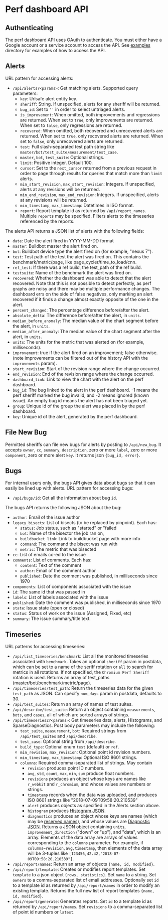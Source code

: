 # Perf dashboard API

## Authenticating
The perf dashboard API uses OAuth to authenticate. You must either have a
Google account or a service account to access the API. See
[examples](/dashboard/dashboard/api/examples/) directory
for examples of how to access the API.

## Alerts
URL pattern for accessing alerts:

 * `/api/alerts?<params>`: Get matching alerts. Supported query parameters:
    * `key`: Urlsafe alert entity key.
    * `sheriff`: String. If unspecified, alerts for any sheriff will be
      returned.
    * `bug_id`: Set to `''` in order to select untriaged alerts.
    * `is_improvement`: When omitted, both improvements and regressions are
      returned. When set to `true`, only improvements are returned. When set to
      `false`, only regressions are returned.
    * `recovered`: When omitted, both recovered and unrecovered alerts are
      returned. When set to `true`, only recovered alerts are returned. When set to
      `false`, only unrecovered alerts are returned.
    * `test`: Full slash-separated test path string like
      `master/bot/test_suite/measurement/test_case`.
    * `master`, `bot`, `test_suite`: Optional strings.
    * `limit`: Positive integer. Default 100.
    * `cursor`: Set to the `next_cursor` returned from a previous request in
      order to page through results for queries that match more than `limit`
      alerts.
    * `min_start_revision`, `max_start_revision`: Integers. If unspecified,
      alerts at any revisions will be returned.
    * `min_end_revision`, `max_end_revision`: Integers. If unspecified, alerts
      at any revisions will be returned.
    * `min_timestamp`, `max_timestamp`: Datetimes in ISO format.
    * `report`: Report template id as returned by `/api/report_names`. Multiple
      `report`s may be specified. Filters alerts to the timeseries referenced by
      the reports.

The alerts API returns a JSON list of alerts with the following fields:

 * `date`: Date the alert fired in YYYY-MM-DD format
 * `master`: Buildbot master the alert fired on.
 * `bot`: Buildbot device type the alert fired on (for example, "nexus 7").
 * `test`: Test path of the test the alert was fired on. This contains the
    benchmark/metric/page, like page_cycler/time_to_load/cnn.
 * `ref_test`: If there was a ref build, the test_path of the ref build.
 * `testsuite`: Name of the benchmark the alert was fired on.
 * `recovered`: Whether the dashboard was able to detect that the alert
    recovered. Note that this is not possible to detect perfectly, as perf
    graphs are noisy and there may be multiple performance changes. The
    dashboard errs on the side of false negatives, only marking an alert
    recovered if it finds a change almost exactly opposite of the one in the
    alert.
 * `percent_changed`: The percentage difference before/after the alert.
 * `absolute_delta`: The difference before/after the alert, in `units`.
 * `median_before_anomaly`: The median value of the chart segment before the
    alert, in `units`.
 * `median_after_anomaly`: The median value of the chart segment after the
    alert, in `units`.
 * `units`: The units for the metric that was alerted on (for example,
    milliseconds).
 * `improvement`: true if the alert fired on an improvement; false otherwise.
    (note improvements can be filtered out of the history API with the
    `improvements` param).
 * `start_revision`: Start of the revision range where the change occurred.
 * `end_revision`: End of the revision range where the change occurred.
 * `dashboard_link`: Link to view the chart with the alert on the perf
    dashboard.
 * `bug_id`: The bug linked to the alert in the perf dashboard. -1 means the
    perf sheriff marked the bug invalid, and -2 means ignored (known issue).
    An empty bug id means the alert has not been triaged yet.
 * `group`: Unique id of the group the alert was placed in by the perf
    dashboard.
 * `key`: Unique id of the alert, generated by the perf dashboard.

## File New Bug

Permitted sheriffs can file new bugs for alerts by posting to `/api/new_bug`. It
accepts `owner`, `cc`, `summary`, `description`, zero or more `label`, zero or
more `component`, zero or more alert `key`. It returns json `{bug_id, error}`.

## Bugs

For internal users only, the bugs API gives data about bugs so that it can
easily be lined up with alerts. URL pattern for accessing bugs:

 * `/api/bugs/id`: Get all the information about bug `id`.

The bugs API returns the following JSON about the bug:

 * `author`: Email of the issue author
 * `legacy_bisects`: List of bisects (to be replaced by pinpoint). Each has:
   * `status`: Job status, such as "started" or "failed
   * `bot`: Name of the bisector the job ran on,
   * `buildbucket_link`: Link to buildbucket page with more info
   * `command`: The command the bisect was run with
   * `metric`: The metric that was bisected
 * `cc`: List of emails cc-ed to the issue
 * `comments`: List of comments. Each has:
   * `content`: Text of the comment
   * `author`: Email of the comment author
   * `published`: Date the comment was published, in milliseconds since 1970
 * `components`: List of components associated with the issue
 * `id`: The same id that was passed in
 * `labels`: List of labels associated with the issue
 * `published`: Date the comment was published, in milliseconds since 1970
 * `state`: Issue state (open or closed)
 * `status`: Status of work on the issue (Assigned, Fixed, etc)
 * `summary`: The issue summary/title text.

## Timeseries

 URL patterns for accessing timeseries:

  * `/api/list_timeseries/benchmark`: List all the monitored timeseries
    associated with `benchmark`. Takes an optional `sheriff` param in postdata,
    which can be set to a name of the seriff rotation or `all` to search for
    metrics in all rotations. If not specified, the `Chromium Perf Sheriff`
    rotation is used. Returns an array of test_paths
    (master/bot/benchmark/metric/page).
  * `/api/timeseries/test_path`: Return the timeseries data for the given
    `test_path` as JSON. Can specify `num_days` param in postdata, defaults to
    30.
  * `/api/test_suites`: Return an array of names of test suites.
  * `/api/describe/test_suite`: Return an object containing `measurements`,
    `bots`, and `cases`, all of which are sorted arrays of strings.
  * `/api/timeseries2?<params>`: Get timeseries data, alerts, Histograms, and
    SparseDiagnostics. Post body parameters may include the following:
     * `test_suite`, `measurement`, `bot`: Required strings from
       `/api/test_suites` and `/api/describe`.
     * `test_case`: Optional string from `/api/describe`.
     * `build_type`: Optional enum `test` (default) or `ref`.
     * `min_revision`, `max_revision`: Optional point id revision numbers.
     * `min_timestamp`, `max_timestamp`: Optional ISO 8601 strings.
     * `columns`: Required comma-separated list of strings. May contain
        * `revision` produces point ID numbers.
        * `avg`, `std`, `count`, `max`, `min`, `sum` produce float numbers.
        * `revisions` produces an object whose keys are names like `r_webkit`
          and `r_chromium`, and whose values are numbers or strings.
        * `timestamp` records when the data was uploaded, and produces ISO 8601
          strings like "2018-07-09T09:58:20.210539"
        * `alert` produces objects as specified in the Alerts section above.
        * `histogram` produces [Histogram
          JSON](https://chromium.googlesource.com/catapult/+/master/docs/histogram-set-json-format.md).
        * `diagnostics` produces an object whose keys are names (which may be
          [reserved
          names](https://chromium.googlesource.com/catapult/+/master/tracing/tracing/value/diagnostics/reserved_infos.py)),
          and whose values are [Diagnostic
          JSON](https://chromium.googlesource.com/catapult/+/master/docs/histogram-set-json-format.md#diagnostics).
    Returns a JSON object containing `units`, `improvement_direction` ("down" or
    "up"), and "data", which is an array. Elements of the data array are arrays
    of values corresponding to the `columns` parameter. For example, if
    `columns=revision,avg,timestamp`, then elements of the data array will be
    3-tuples like `[123456,42.42,"2018-07-09T09:58:20.210539"]`.
  * `/api/report/names`: Return an array of objects `{name, id, modified}`.
  * `/api/report/template`: Creates or modifies report templates.
    Set `template` to a json object `{rows, statistics}`.
    Set `name` to a string.
    Set `owners` to a comma-separated list of email addresses.
    Optionally set `id` to a template id as returned by `/api/report/names` in
    order to modify an existing template.
    Returns the full new list of report templates `{name, id, modified}`.
  * `/api/report/generate`: Generates reports.
    Set `id` to a template id as returned by `/api/report/names`.
    Set `revisions` to a comma-separated list of point id numbers or `latest`.

